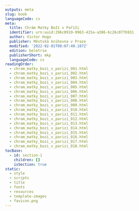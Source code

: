 ```yaml
---
outputs: meta
slug: book
languageCode: cs
meta:
  title: Chrám Matky Boží v Paříži
  identifier: urn:uuid:296c0919-9963-415a-a386-6c26c077b931
  author: Victor Hugo
  publisher: Městská knihovna v Praze
  modified: '2022-02-01T08:07:40.187Z'
  edition: beletrie
  publisherShort: mkp
  languageCode: cs
readingOrder:
  - chram_matky_bozi_v_parizi_001.html
  - chram_matky_bozi_v_parizi_002.html
  - chram_matky_bozi_v_parizi_003.html
  - chram_matky_bozi_v_parizi_004.html
  - chram_matky_bozi_v_parizi_005.html
  - chram_matky_bozi_v_parizi_006.html
  - chram_matky_bozi_v_parizi_007.html
  - chram_matky_bozi_v_parizi_008.html
  - chram_matky_bozi_v_parizi_009.html
  - chram_matky_bozi_v_parizi_010.html
  - chram_matky_bozi_v_parizi_011.html
  - chram_matky_bozi_v_parizi_012.html
  - chram_matky_bozi_v_parizi_013.html
  - chram_matky_bozi_v_parizi_014.html
  - chram_matky_bozi_v_parizi_015.html
  - chram_matky_bozi_v_parizi_016.html
  - chram_matky_bozi_v_parizi_017.html
  - chram_matky_bozi_v_parizi_018.html
tocBase:
  - id: section-1
    children: []
    isSection: true
static:
  - style
  - scripts
  - title
  - fonts
  - resources
  - template-images
  - favicon.png
---
```

